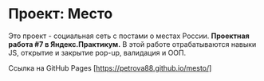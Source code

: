 # Проект: Место

Это проект - социальная сеть с постами о местах России.
**Проектная работа #7 в Яндекс.Практикум.**
В этой работе отрабатываются навыки JS, открытие и закрытие pop-up,
валидация и ООП.

Ссылка на GitHub Pages [https://petrova88.github.io/mesto/]